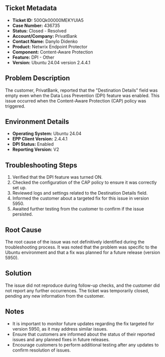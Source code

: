 ## Ticket Metadata
- **Ticket ID:** 500Qk00000MEKYUIA5
- **Case Number:** 436735
- **Status:** Closed - Resolved
- **Account/Company:** PrivatBank
- **Contact Name:** Danylo Didenko
- **Product:** Netwrix Endpoint Protector
- **Component:** Content-Aware Protection
- **Feature:** DPI - Other
- **Version:** Ubuntu 24.04 version 2.4.4.1

## Problem Description
The customer, PrivatBank, reported that the "Destination Details" field was empty even when the Data Loss Prevention (DPI) feature was enabled. This issue occurred when the Content-Aware Protection (CAP) policy was triggered.

## Environment Details
- **Operating System:** Ubuntu 24.04
- **EPP Client Version:** 2.4.4.1
- **DPI Status:** Enabled
- **Reporting Version:** V2

## Troubleshooting Steps
1. Verified that the DPI feature was turned ON.
2. Checked the configuration of the CAP policy to ensure it was correctly set up.
3. Reviewed logs and settings related to the Destination Details field.
4. Informed the customer about a targeted fix for this issue in version 5950.
5. Awaited further testing from the customer to confirm if the issue persisted.

## Root Cause
The root cause of the issue was not definitively identified during the troubleshooting process. It was noted that the problem was specific to the Ubuntu environment and that a fix was planned for a future release (version 5950).

## Solution
The issue did not reproduce during follow-up checks, and the customer did not report any further occurrences. The ticket was temporarily closed, pending any new information from the customer.

## Notes
- It is important to monitor future updates regarding the fix targeted for version 5950, as it may address similar issues.
- Ensure that customers are informed about the status of their reported issues and any planned fixes in future releases.
- Encourage customers to perform additional testing after any updates to confirm resolution of issues.